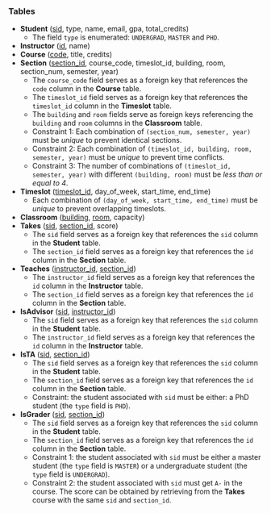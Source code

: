 ### Tables

* **Student** (<u>sid</u>, type, name, email, gpa, total_credits)
    * The field `type` is enumerated: `UNDERGRAD`, `MASTER` and `PHD`.
* **Instructor** (<u>id</u>, name)
* **Course** (<u>code</u>, title, credits)
* **Section** (<u>section_id</u>, course_code, timeslot_id, building, room, section_num, semester, year)
    * The `course_code` field serves as a foreign key that references the `code` column in the **Course** table.
    * The `timeslot_id` field serves as a foreign key that references the `timeslot_id` column in the **Timeslot** table.
    * The `building` and `room` fields serve as foreign keys referencing the `building` and `room` columns in the **Classroom** table.
    * Constraint 1: Each combination of `(section_num, semester, year)` must be *unique* to prevent identical sections.
    * Constraint 2: Each combination of `(timeslot_id, building, room, semester, year)` must be *unique* to prevent time conflicts.
    * Constraint 3: The number of combinations of `(timeslot_id, semester, year)` with different `(building, room)` must be *less than or equal to 4*.
* **Timeslot** (<u>timeslot_id</u>, day_of_week, start_time, end_time)
    * Each combination of `(day_of_week, start_time, end_time)` must be *unique* to prevent overlapping timeslots.
* **Classroom** (<u>building</u>, <u>room</u>, capacity)
* **Takes** (<u>sid</u>, <u>section_id</u>, score)
    * The `sid` field serves as a foreign key that references the `sid` column in the **Student** table.
    * The `section_id` field serves as a foreign key that references the `id` column in the **Section** table.
* **Teaches** (<u>instructor_id</u>, <u>section_id</u>)
    * The `instructor_id` field serves as a foreign key that references the `id` column in the **Instructor** table.
    * The `section_id` field serves as a foreign key that references the `id` column in the **Section** table.
* **IsAdvisor** (<u>sid</u>, <u>instructor_id</u>)
    * The `sid` field serves as a foreign key that references the `sid` column in the **Student** table.
    * The `instructor_id` field serves as a foreign key that references the `id` column in the **Instructor** table.
* **IsTA** (<u>sid</u>, <u>section_id</u>)
    * The `sid` field serves as a foreign key that references the `sid` column in the **Student** table.
    * The `section_id` field serves as a foreign key that references the `id` column in the **Section** table.
    * Constraint: the student associated with `sid` must be either: a PhD student (the `type` field is `PHD`).
* **IsGrader** (<u>sid</u>, <u>section_id</u>)
    * The `sid` field serves as a foreign key that references the `sid` column in the **Student** table.
    * The `section_id` field serves as a foreign key that references the `id` column in the **Section** table.
    * Constraint 1: the student associated with `sid` must be either a master student (the `type` field is `MASTER`) or a undergraduate student (the `type` field is `UNDERGRAD`).
    * Constraint 2: the student associated with `sid` must get `A-` in the course. The score can be obtained by retrieving from the **Takes** course with the same `sid` and `section_id`.